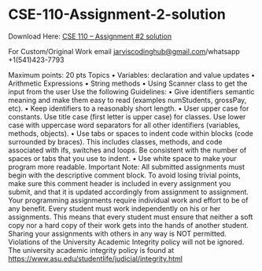 # CSE-110-Assignment-2-solution

Download Here: [CSE 110 – Assignment #2 solution](https://jarviscodinghub.com/assignment/cse-110-assignment-2-solution/)

For Custom/Original Work email jarviscodinghub@gmail.com/whatsapp +1(541)423-7793

Maximum points: 20 pts
Topics • Variables: declaration and value updates • Arithmetic Expressions • String methods • Using Scanner class to get the input from the user
Use the following Guidelines: • Give identifiers semantic meaning and make them easy to read (examples numStudents, grossPay, etc). • Keep identifiers to a reasonably short length. • User upper case for constants. Use title case (first letter is upper case) for classes. Use lower case with uppercase word separators for all other identifiers (variables, methods, objects). • Use tabs or spaces to indent code within blocks (code surrounded by braces). This includes classes, methods, and code associated with ifs, switches and loops. Be consistent with the number of spaces or tabs that you use to indent. • Use white space to make your program more readable.
Important Note: All submitted assignments must begin with the descriptive comment block. To avoid losing trivial points, make sure this comment header is included in every assignment you submit, and that it is updated accordingly from assignment to assignment. Your programming assignments require individual work and effort to be of any benefit. Every student must work independently on his or her assignments. This means that every student must ensure that neither a soft copy nor a hard copy of their work gets into the hands of another student. Sharing your assignments with others in any way is NOT permitted. Violations of the University Academic Integrity policy will not be ignored. The university academic integrity policy is found at https://www.asu.edu/studentlife/judicial/integrity.html



